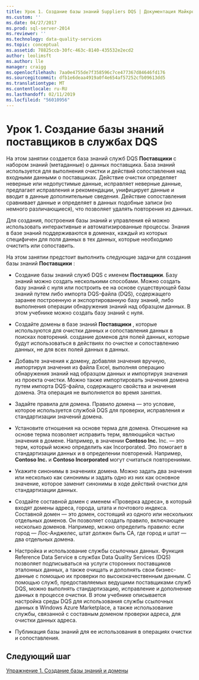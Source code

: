 ```yaml
---
title: Урок 1. Создание базы знаний Suppliers DQS | Документация Майкрософт
ms.custom: ''
ms.date: 04/27/2017
ms.prod: sql-server-2014
ms.reviewer: ''
ms.technology: data-quality-services
ms.topic: conceptual
ms.assetid: 78825ccb-30fc-463c-8140-435532e2ecd2
author: leolimsft
ms.author: lle
manager: craigg
ms.openlocfilehash: 7aa0e4755de7f358596c7ce477367d84646fd176
ms.sourcegitcommit: dfb1e6deaa4919a0f4e654af57252cfb09613dd5
ms.translationtype: MT
ms.contentlocale: ru-RU
ms.lasthandoff: 02/11/2019
ms.locfileid: "56010956"
---
```

# <a name="lesson-1-creating-the-suppliers-dqs-knowledge-base"></a>Урок 1. Создание базы знаний поставщиков в службах DQS
  На этом занятии создается база знаний служб DQS **Поставщики** с набором знаний (метаданные) о данных поставщика. База знаний используется для выполнения очистки и действий сопоставления над входными данными о поставщиках. Действие очистки определяет неверные или недопустимые данные, исправляет неверные данные, предлагает исправления и рекомендации, унифицирует данные и вводит в данные дополнительные сведения. Действие сопоставления сравнивает данные и определяет в данных подобные записи (но немного различающиеся), что позволяет удалять повторения из данных.  
  
 Для создания, построения базы знаний и управления ей можно использовать интерактивные и автоматизированные процессы. Знания в базе знаний поддерживаются в доменах, каждый из которых специфичен для поля данных в тех данных, которые необходимо очистить или сопоставить.  
  
 На этом занятии предстоит выполнить следующие задачи для создания базы знаний **Поставщики** :  
  
-   Создание базы знаний служб DQS с именем **Поставщики**. Базу знаний можно создать несколькими способами. Можно создать базу знаний с нуля или построить ее на основе существующей базы знаний путем либо импорта DQS-файла (DQS), содержащего заранее построенную и экспортированную базу знаний, либо выполнения операции обнаружения знаний над образцом данных. В этом учебнике можно создать базу знаний с нуля.  
  
-   Создайте домены в базе знаний **Поставщики** , которые используются для очистки данных и сопоставления данных в поисках повторений. создание доменов для полей данных, которые будут использоваться в действиях по очистке и сопоставлению данных, не для всех полей данных в данных.  
  
-   Добавьте значения к домену, добавляя значения вручную, импортируя значения из файла Excel, выполняя операцию обнаружения знаний над образцом данных и импортируя значения из проекта очистки. Можно также импортировать значения домена путем импорта DQS-файла, содержащего свойства и значения домена. Эта операция не выполняется во время занятия.  
  
-   Задайте правила для домена. Правило домена — это условие, которое используется службой DQS для проверки, исправления и стандартизации значений домена.  
  
-   Установите отношения на основе терма для домена. Отношение на основе терма позволяет исправить терм, являющийся частью значения в домене. Например, в значении **Contoso Inc.** Inc. — это терм, который можно определить как Incorporated. Это помогает в стандартизации данных и в определении повторений. Например, **Contoso Inc.** и **Contoso Incorporated** могут считаться повторениями.  
  
-   Укажите синонимы в значениях домена. Можно задать два значения или несколько как синонимы и задать одно из них как основное значение, которое заменит синонимы в ходе действий очистки для стандартизации данных.  
  
-   Создайте составной домен с именем «Проверка адреса», в который входят домены адреса, города, штата и почтового индекса. Составной домен — это домен, состоящий из одного или нескольких отдельных доменов. Он позволяет создать правило, включающее несколько доменов. Например, можно определить правило: если город — Лос-Анджелес, штат должен быть CA, где город и штат — два отдельных домена.  
  
-   Настройка и использование службы ссылочных данных. Функция Reference Data Service в службах Data Quality Services (DQS) позволяет подписываться на услуги сторонних поставщиков эталонных данных, а также очищать и дополнять свои бизнес-данные с помощью их проверки по высококачественным данным. С помощью служб, предоставляемых ведущими поставщиками служб DQS, можно выполнять стандартизацию, исправление и дополнение данных в процессе очистки. В этом учебнике описывается настройка среды DQS для использования службы ссылочных данных в Windows Azure Marketplace, а также использование службы, связанной с составным доменом проверки адреса, для очистки данных адреса.  
  
-   Публикация базы знаний для ее использования в операциях очистки и сопоставления.  
  
## <a name="next-step"></a>Следующий шаг  
 [Упражнение 1. Создание базы знаний и домены](../../2014/tutorials/task-1-creating-a-knowledge-base-and-domains.md)  
  
  
